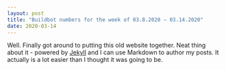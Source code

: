```yaml
---
layout: post
title: "Buildbot numbers for the week of 03.8.2020 – 03.14.2020"
date: 2020-03-14
---
```


Well. Finally got around to putting this old website together. Neat thing about it - powered by [Jekyll](http://jekyllrb.com) and I can use Markdown to author my posts. It actually is a lot easier than I thought it was going to be.
